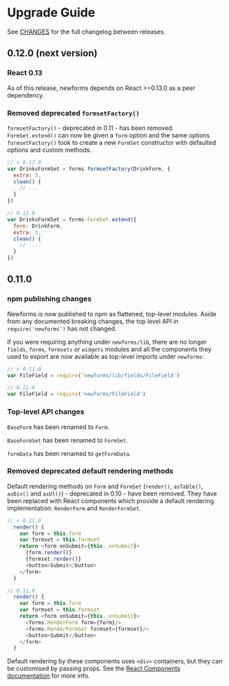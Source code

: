 # Upgrade Guide

See [CHANGES](https://github.com/insin/newforms/blob/react/CHANGES.md) for the
full changelog between releases.

## 0.12.0 (next version)

### React 0.13

As of this release, newforms depends on React >=0.13.0 as a peer dependency.

### Removed deprecated `formsetFactory()`

`formsetFactory()` - deprecated in 0.11 - has been removed. `FormSet.extend()`
can now be given a `form` option and the same options `formsetFactory()` took to
create a new `FormSet` constructor with defaulted options and custom methods.

```javascript
// < 0.12.0
var DrinksFormSet = forms.formsetFactory(DrinkForm, {
  extra: 3,
  clean() {
    // ...
  }
})

// 0.12.0
var DrinksFormSet = forms.FormSet.extend({
  forn: DrinkForm,
  extra: 3,
  clean() {
    // ...
  }
})
```

## 0.11.0

### npm publishing changes

Newforms is now published to npm as flattened, top-level modules. Aside from any
documented breaking changes, the top level API in `require('newforms')` has not
changed.

If you were requiring anything under `newforms/lib`, there are no longer
`fields`, `forms`, `formsets` or `widgets` modules and all the components they
used to export are now available as top-level imports under `newforms`:

```javascript
// < 0.11.0
var FileField = require('newforms/lib/fields/FileField')

// 0.11.0
var FileField = require('newforms/FileField')
```

### Top-level API changes

`BaseForm` has been renamed to `Form`.

`BaseFormSet` has been renamed to `FormSet`.

`formData` has been renamed to `getFormData`.

### Removed deprecated default rendering methods

Default rendering methods on `Form` and `FormSet` (`render()`, `asTable()`,
`asDiv()` and `asUl()`) - deprecated in 0.10 - have been removed. They have been
replaced with React components which provide a default rendering implementation:
`RenderForm` and `RenderFormSet`.

```javascript
// < 0.11.0
  render() {
    var form = this.form
    var formset = this.formset
    return <form onSubmit={this._onSubmit}>
      {form.render()}
      {formset.render()}
      <button>Submit</button>
    </form>
  }

// 0.11.0
  render() {
    var form = this.form
    var formset = this.formset
    return <form onSubmit={this._onSubmit}>
      <forms.RenderForm form={form}/>
      <forms.RenderFormSet formset={formset}/>
      <button>Submit</button>
    </form>
  }
```

Default rendering by these components uses `<div>` containers, but they can be
customised by passing props. See the
[React Components documentation](http://newforms.readthedocs.org/en/latest/react_components.html)
for more info.